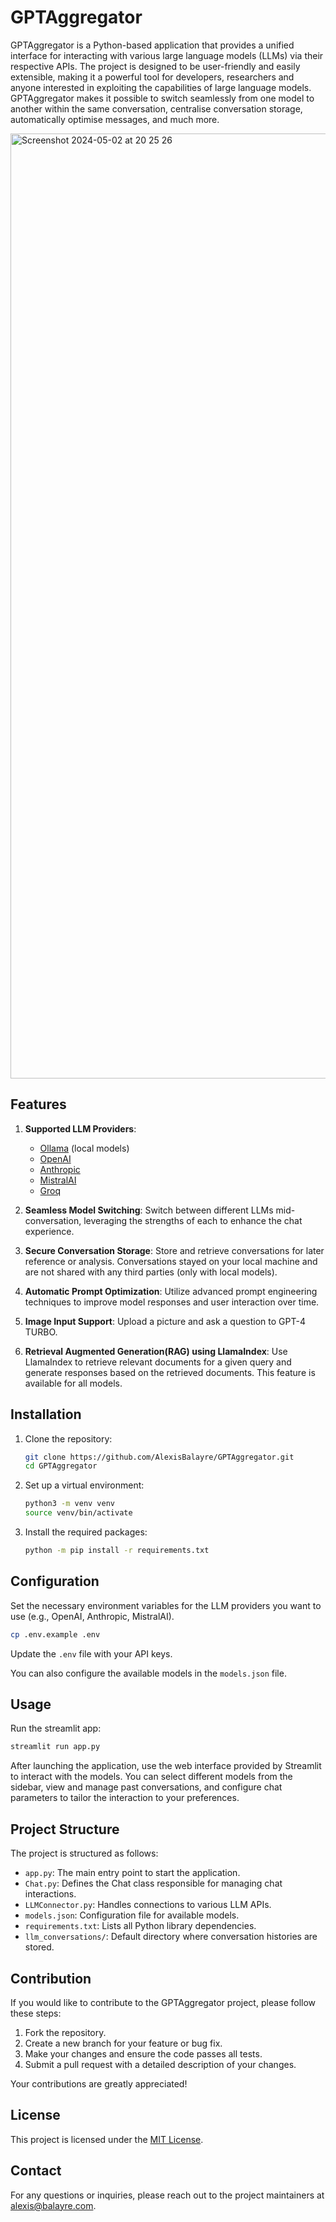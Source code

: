 # GPTAggregator

GPTAggregator is a Python-based application that provides a unified interface for interacting with various large language models (LLMs) via their respective APIs. The project is designed to be user-friendly and easily extensible, making it a powerful tool for developers, researchers and anyone interested in exploiting the capabilities of large language models. GPTAggregator makes it possible to switch seamlessly from one model to another within the same conversation, centralise conversation storage, automatically optimise messages, and much more.

<img width="1512" alt="Screenshot 2024-05-02 at 20 25 26" src="https://github.com/AlexisBalayre/GPTAggregator/assets/60859013/04a35205-8930-41ca-af39-47e6efefd1cf">

## Features

1. **Supported LLM Providers**:

   - [Ollama](https://ollama.com/library) (local models)
   - [OpenAI](https://platform.openai.com/docs/models/overview)
   - [Anthropic](https://docs.anthropic.com/claude/docs/intro-to-claude)
   - [MistralAI](https://docs.mistral.ai/platform/endpoints/)
   - [Groq](https://console.groq.com/)

2. **Seamless Model Switching**: Switch between different LLMs mid-conversation, leveraging the strengths of each to enhance the chat experience.

3. **Secure Conversation Storage**: Store and retrieve conversations for later reference or analysis. Conversations stayed on your local machine and are not shared with any third parties (only with local models).

4. **Automatic Prompt Optimization**: Utilize advanced prompt engineering techniques to improve model responses and user interaction over time.

5. **Image Input Support**: Upload a picture and ask a question to GPT-4 TURBO.

6. **Retrieval Augmented Generation(RAG) using LlamaIndex**: Use LlamaIndex to retrieve relevant documents for a given query and generate responses based on the retrieved documents. This feature is available for all models.

## Installation

1. Clone the repository:

   ```bash
   git clone https://github.com/AlexisBalayre/GPTAggregator.git
   cd GPTAggregator
   ```

2. Set up a virtual environment:

   ```bash
   python3 -m venv venv
   source venv/bin/activate
   ```

3. Install the required packages:

   ```bash
   python -m pip install -r requirements.txt
   ```

## Configuration

Set the necessary environment variables for the LLM providers you want to use (e.g., OpenAI, Anthropic, MistralAI).

```bash
cp .env.example .env
```

Update the `.env` file with your API keys.

You can also configure the available models in the `models.json` file.

## Usage

Run the streamlit app:

```bash
streamlit run app.py
```

After launching the application, use the web interface provided by Streamlit to interact with the models. You can select different models from the sidebar, view and manage past conversations, and configure chat parameters to tailor the interaction to your preferences.

## Project Structure

The project is structured as follows:

- `app.py`: The main entry point to start the application.
- `Chat.py`: Defines the Chat class responsible for managing chat interactions.
- `LLMConnector.py`: Handles connections to various LLM APIs.
- `models.json`: Configuration file for available models.
- `requirements.txt`: Lists all Python library dependencies.
- `llm_conversations/`: Default directory where conversation histories are stored.

## Contribution

If you would like to contribute to the GPTAggregator project, please follow these steps:

1. Fork the repository.
2. Create a new branch for your feature or bug fix.
3. Make your changes and ensure the code passes all tests.
4. Submit a pull request with a detailed description of your changes.

Your contributions are greatly appreciated!

## License

This project is licensed under the [MIT License](LICENSE.txt).

## Contact

For any questions or inquiries, please reach out to the project maintainers at [alexis@balayre.com](mailto:alexis@balayre.com).
